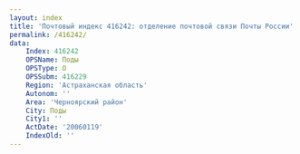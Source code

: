 ```yaml
---
layout: index
title: 'Почтовый индекс 416242: отделение почтовой связи Почты России'
permalink: /416242/
data:
    Index: 416242
    OPSName: Поды
    OPSType: О
    OPSSubm: 416229
    Region: 'Астраханская область'
    Autonom: ''
    Area: 'Черноярский район'
    City: Поды
    City1: ''
    ActDate: '20060119'
    IndexOld: ''
---
```


